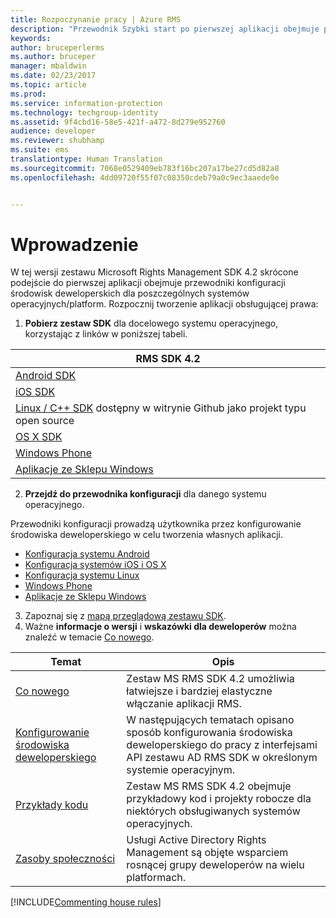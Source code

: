 ```yaml
---
title: Rozpoczynanie pracy | Azure RMS
description: "Przewodnik Szybki start po pierwszej aplikacji obejmuje przewodniki konfiguracji środowisk deweloperskich dla poszczególnych systemów operacyjnych/platform."
keywords: 
author: bruceperlerms
ms.author: bruceper
manager: mbaldwin
ms.date: 02/23/2017
ms.topic: article
ms.prod: 
ms.service: information-protection
ms.technology: techgroup-identity
ms.assetid: 9f4cbd16-58e5-421f-a472-8d279e952760
audience: developer
ms.reviewer: shubhamp
ms.suite: ems
translationtype: Human Translation
ms.sourcegitcommit: 7068e0529409eb783f16bc207a17be27cd5d82a8
ms.openlocfilehash: 4dd09720f55f07c08350cdeb79a0c9ec3aaede9e


---
```


# <a name="get-started"></a>Wprowadzenie

W tej wersji zestawu Microsoft Rights Management SDK 4.2 skrócone podejście do pierwszej aplikacji obejmuje przewodniki konfiguracji środowisk deweloperskich dla poszczególnych systemów operacyjnych/platform. Rozpocznij tworzenie aplikacji obsługującej prawa:

1. **Pobierz zestaw SDK** dla docelowego systemu operacyjnego, korzystając z linków w poniższej tabeli.

  |RMS SDK 4.2|
  |---------------|
  |[Android SDK](http://Go.Microsoft.Com/FWLink/p/?LinkId=404271)|
  |[iOS SDK](http://Go.Microsoft.Com/FWLink/p/?LinkId=404272)|
  |[Linux / C++ SDK](https://github.com/AzureAD/rms-sdk-for-cpp) dostępny w witrynie Github jako projekt typu open source|
  |[OS X SDK](http://Go.Microsoft.Com/FWLink/p/?LinkId=404273)|
  |[Windows Phone](http://go.microsoft.com/fwlink/p/?LinkId=524758)|
  |[Aplikacje ze Sklepu Windows](http://go.microsoft.com/fwlink/p/?LinkID=526163)|

2. **Przejdź do przewodnika konfiguracji** dla danego systemu operacyjnego.

  Przewodniki konfiguracji prowadzą użytkownika przez konfigurowanie środowiska deweloperskiego w celu tworzenia własnych aplikacji.
  - [Konfiguracja systemu Android](android-sdk.md)
  - [Konfiguracja systemów iOS i OS X](ios-sdk.md)          
  - [Konfiguracja systemu Linux](linux-setup.md)              
  - [Windows Phone](windows-phone-apps.md)     
  - [Aplikacje ze Sklepu Windows](winrt-sdk.md)

3. Zapoznaj się z [mapą przeglądową zestawu SDK](api-reference-4-2.md).
4. Ważne **informacje o wersji** i **wskazówki dla deweloperów** można znaleźć w temacie [Co nowego](release-notes.md).

  |Temat|Opis|
  |-----|-----------|
  |[Co nowego](release-notes.md)|Zestaw MS RMS SDK 4.2 umożliwia łatwiejsze i bardziej elastyczne włączanie aplikacji RMS.|
  |[Konfigurowanie środowiska deweloperskiego](setup-developer-environment.md)|W następujących tematach opisano sposób konfigurowania środowiska deweloperskiego do pracy z interfejsami API zestawu AD RMS SDK w określonym systemie operacyjnym.|
  |[Przykłady kodu](code-examples.md)|Zestaw MS RMS SDK 4.2 obejmuje przykładowy kod i projekty robocze dla niektórych obsługiwanych systemów operacyjnych.|
  |[Zasoby społeczności](community-resources.md)|Usługi Active Directory Rights Management są objęte wsparciem rosnącej grupy deweloperów na wielu platformach.|

[!INCLUDE[Commenting house rules](../includes/houserules.md)]


<!--HONumber=Jan17_HO1-->


